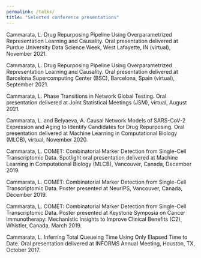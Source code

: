```yaml
---
permalink: /talks/
title: "Selected conference presentations"
---
```


Cammarata, L. Drug Repurposing Pipeline Using Overparametrized Representation Learning and Causality. Oral presentation delivered at Purdue University Data Science Week, West Lafayette, IN (virtual), November 2021.

Cammarata, L. Drug Repurposing Pipeline Using Overparametrized Representation Learning and Causality. Oral presentation delivered at Barcelona Supercomputing Center (BSC), Barcelona, Spain (virtual), September 2021.

Cammarata, L. Phase Transitions in Network Global Testing. Oral presentation delivered at Joint Statistical Meetings (JSM), virtual, August 2021.

Cammarata, L. and Belyaeva, A. Causal Network Models of SARS-CoV-2 Expression and Aging to Identify Candidates for Drug Repurposing. Oral presentation delivered at Machine Learning in Computational Biology (MLCB), virtual, November 2020.

Cammarata, L. COMET: Combinatorial Marker Detection from Single-Cell Transcriptomic Data. Spotlight oral presentation delivered at Machine Learning in Computational Biology (MLCB), Vancouver, Canada, December 2019.

Cammarata, L. COMET: Combinatorial Marker Detection from Single-Cell Transcriptomic Data. Poster presented at NeurIPS, Vancouver, Canada, December 2019.

Cammarata, L. COMET: Combinatorial Marker Detection from Single-Cell Transcriptomic Data. Poster presented at Keystone Symposia on Cancer Immunotherapy: Mechanistic Insights to Improve Clinical Benefits (C2), Whistler, Canada, March 2019.

Cammarata, L. Inferring Total Queueing Time Using Only Elapsed Time to Date. Oral presentation delivered at INFORMS Annual Meeting, Houston, TX, October 2017.
